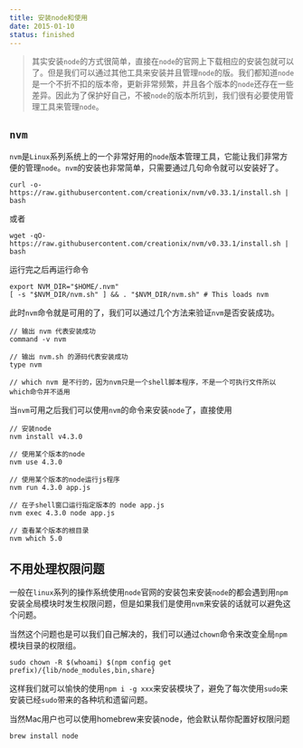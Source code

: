 ```yaml
---
title: 安装node和使用
date: 2015-01-10
status: finished
---
```


> 其实安装`node`的方式很简单，直接在`node`的官网上下载相应的安装包就可以了。但是我们可以通过其他工具来安装并且管理`node`的版。我们都知道`node`是一个不折不扣的版本帝，更新非常频繁，并且各个版本的`node`还存在一些差异。因此为了保护好自己，不被`node`的版本所坑到，我们很有必要使用管理工具来管理`node`。

## `nvm`
`nvm`是`Linux`系列系统上的一个非常好用的`node`版本管理工具，它能让我们非常方便的管理`node`。`nvm`的安装也非常简单，只需要通过几句命令就可以安装好了。
```shell
curl -o- https://raw.githubusercontent.com/creationix/nvm/v0.33.1/install.sh | bash
```
或者
```shell
wget -qO- https://raw.githubusercontent.com/creationix/nvm/v0.33.1/install.sh | bash
```
运行完之后再运行命令
```shell
export NVM_DIR="$HOME/.nvm"
[ -s "$NVM_DIR/nvm.sh" ] && . "$NVM_DIR/nvm.sh" # This loads nvm
```
此时`nvm`命令就是可用的了，我们可以通过几个方法来验证`nvm`是否安装成功。
```shell
// 输出 nvm 代表安装成功
command -v nvm

// 输出 nvm.sh 的源码代表安装成功
type nvm

// which nvm 是不行的，因为nvm只是一个shell脚本程序，不是一个可执行文件所以which命令并不适用
```
当`nvm`可用之后我们可以使用`nvm`的命令来安装`node`了，直接使用
```shell
// 安装node
nvm install v4.3.0

// 使用某个版本的node
nvm use 4.3.0

// 使用某个版本的node运行js程序
nvm run 4.3.0 app.js

// 在子shell窗口运行指定版本的 node app.js
nvm exec 4.3.0 node app.js

// 查看某个版本的根目录
nvm which 5.0
```

## 不用处理权限问题

一般在`linux`系列的操作系统使用`node`官网的安装包来安装`node`的都会遇到用`npm`安装全局模块时发生权限问题，但是如果我们是使用`nvm`来安装的话就可以避免这个问题。

当然这个问题也是可以我们自己解决的，我们可以通过`chown`命令来改变全局`npm`模块目录的权限组。

```shell
sudo chown -R $(whoami) $(npm config get prefix)/{lib/node_modules,bin,share}
```

这样我们就可以愉快的使用`npm i -g xxx`来安装模块了，避免了每次使用`sudo`来安装已经`sudo`带来的各种坑和遗留问题。

当然Mac用户也可以使用homebrew来安装node，他会默认帮你配置好权限问题

```
brew install node
```





